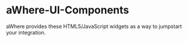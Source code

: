 # aWhere-UI-Components
aWhere provides these HTML5/JavaScript widgets as a way to jumpstart your integration. 
